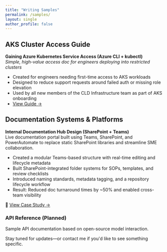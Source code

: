 ```yaml
---
title: "Writing Samples"
permalink: /samples/
layout: single
author_profile: false
---
```


## AKS Cluster Access Guide

**Gaining Azure Kubernetes Service Access (Azure CLI + kubectl)**  
_Simple, high-value access doc for engineers deploying into restricted clusters_

- Created for engineers needing first-time access to AKS workloads
- Designed to reduce support requests around failed auth or missing role elevation
- Used by all new members of the CLD Infrastructure team as part of AKS onboarding
- [View Guide →](/portfolio/samples/aks-access/)

## Documentation Systems & Platforms

**Internal Documentation Hub Design (SharePoint + Teams)**  
Live documentation portal built using Teams, SharePoint, and PowerAutomate to replace static SharePoint libraries and streamline SME collaboration.

- Created a modular Teams-based structure with real-time editing and lifecycle metadata
- Built SharePoint-integrated folder systems for SOPs, templates, and review checklists
- Introduced naming standards, metadata tagging, and a repository lifecycle workflow
- Result: Reduced doc turnaround times by ~50% and enabled cross-team visibility

📄 [View Case Study →](/samples/doc-hub/)

### API Reference (Planned)
Sample API documentation based on open-source model interaction.

Stay tuned for updates—or contact me if you'd like to see something specific.
